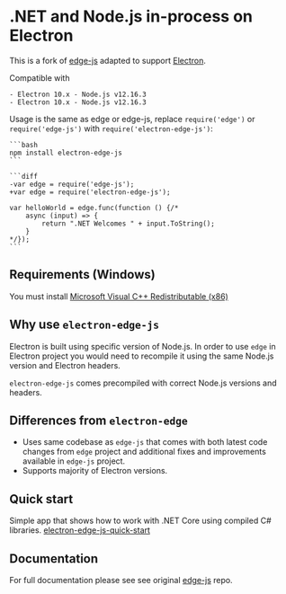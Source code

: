 # .NET and Node.js in-process on Electron

This is a fork of [edge-js](https://github.com/agracio/edge-js) adapted to support [Electron](https://github.com/electron/electron/).

Compatible with

    - Electron 10.x - Node.js v12.16.3
    - Electron 10.x - Node.js v12.16.3

Usage is the same as edge or edge-js, replace `require('edge')` or `require('edge-js')` with `require('electron-edge-js')`:

    ```bash
    npm install electron-edge-js
    ```

    ```diff
    -var edge = require('edge-js');
    +var edge = require('electron-edge-js');

    var helloWorld = edge.func(function () {/*
        async (input) => {
            return ".NET Welcomes " + input.ToString();
        }
    */});
    ```

## Requirements (Windows)

You must install [Microsoft Visual C++ Redistributable (x86)](https://www.microsoft.com/en-us/download/details.aspx?id=52685)

## Why use `electron-edge-js`

Electron is built using specific version of Node.js. In order to use `edge` in Electron project you would need to recompile it using the same Node.js version and Electron headers.

`electron-edge-js` comes precompiled with correct Node.js versions and headers.

## Differences from `electron-edge`

* Uses same codebase as `edge-js` that comes with both latest code changes from `edge` project and additional fixes and improvements available in `edge-js` project.
* Supports majority of Electron versions.

## Quick start

Simple app that shows how to work with .NET Core using compiled C# libraries. [electron-edge-js-quick-start](https://github.com/agracio/electron-edge-js-quick-start)

## Documentation

For full documentation please see see original [edge-js](https://github.com/agracio/edge-js) repo.
